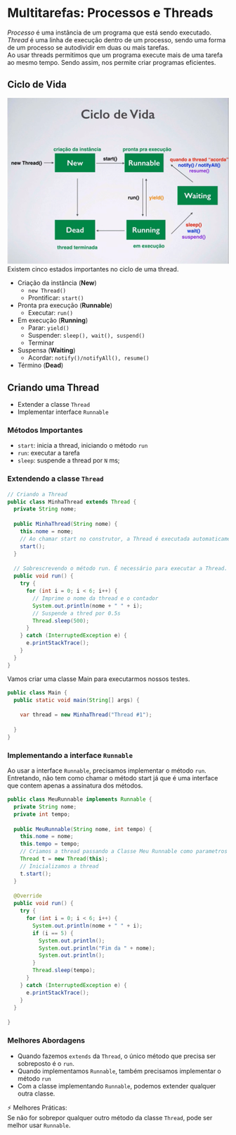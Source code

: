 # Multitarefas: Processos e Threads

*Processo* é uma instância de um programa que está sendo executado.  
*Thread* é uma linha de execução dentro de um processo, sendo uma forma de um processo se autodividir em duas ou mais tarefas.  
Ao usar threads permitimos que um programa execute mais de uma tarefa ao mesmo tempo. Sendo assim, nos permite criar programas eficientes.

## Ciclo de Vida
![Ciclo de Vida Thread](../assets/ciclo-thread.png)
Existem cinco estados importantes no ciclo de uma thread.
- Criação da instância (**New**)
  - `new Thread()`
  - Prontificar: `start()`
- Pronta pra execução (**Runnable**)
  - Executar: `run()`
- Em execução (**Running**)
  - Parar: `yield()`
  - Suspender: `sleep(), wait(), suspend()`
  - Terminar
- Suspensa (**Waiting**)
  - Acordar: `notify()/notifyAll(), resume()`
- Término (**Dead**)

## Criando uma Thread
- Extender a classe `Thread`
- Implementar interface `Runnable`

### Métodos Importantes
- `start`: inicia a thread, iniciando o método `run`
- `run`: executar a tarefa
- `sleep`: suspende a thread por `N` ms;

### Extendendo a classe `Thread`

```java
// Criando a Thread
public class MinhaThread extends Thread {
  private String nome;

  public MinhaThread(String nome) {
    this.nome = nome;
    // Ao chamar start no construtor, a Thread é executada automaticamente no momento de criação.
    start();
  }

  // Sobrescrevendo o método run. É necessário para executar a Thread.
  public void run() {
    try {
      for (int i = 0; i < 6; i++) {
        // Imprime o nome da thread e o contador
        System.out.println(nome + " " + i);
        // Suspende a thred por 0.5s
        Thread.sleep(500);
      }
    } catch (InterruptedException e) {
      e.printStackTrace();
    }
  }
}
```
Vamos criar uma classe Main para executarmos nossos testes.
```java
public class Main {
  public static void main(String[] args) {

    var thread = new MinhaThread("Thread #1");

  }
}
```

### Implementando a interface `Runnable`
Ao usar a interface `Runnable`, precisamos implementar o método `run`. Entretando, não tem como chamar o método start já que é uma interface que contem apenas a assinatura dos métodos.

```java
public class MeuRunnable implements Runnable {
  private String nome;
  private int tempo;

  public MeuRunnable(String nome, int tempo) {
    this.nome = nome;
    this.tempo = tempo;
    // Criamos a thread passando a Classe Meu Runnable como parametros
    Thread t = new Thread(this);
    // Inicializamos a thread
    t.start();
  }

  @Override
  public void run() {
    try {
      for (int i = 0; i < 6; i++) {
        System.out.println(nome + " " + i);
        if (i == 5) {
          System.out.println();
          System.out.println("Fim da " + nome);
          System.out.println();
        }
        Thread.sleep(tempo);
      }
    } catch (InterruptedException e) {
      e.printStackTrace();
    }
  }

}
```
### Melhores Abordagens

- Quando fazemos `extends` da `Thread`, o único método que precisa ser sobreposto é o `run`.
- Quando implementamos `Runnable`, também precisamos implementar o método `run`
- Com a classe implementando `Runnable`, podemos extender qualquer outra classe.

:zap: Melhores Práticas:  
Se não for sobrepor qualquer outro método da classe `Thread`, pode ser melhor usar `Runnable`.